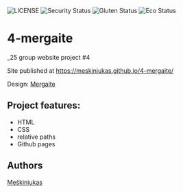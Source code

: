 ![LICENSE](https://img.shields.io/badge/license-MIT-blue.svg?style=flat-square)
![Security Status](https://img.shields.io/security-headers?label=Security&url=https%3A%2F%2Fgithub.com&style=flat-square)
![Gluten Status](https://img.shields.io/badge/Gluten-Free-green.svg)
![Eco Status](https://img.shields.io/badge/ECO-Friendly-green.svg)

# 4-mergaite

_25 group website project #4

Site published at https://meskiniukas.github.io/4-mergaite/

Design: [Mergaite](https://cdn.discordapp.com/attachments/648536139677958156/648860692459290634/unknown.png)

## Project features:

- HTML
- CSS
- relative paths
- Github pages

## Authors

[Meškiniukas](https://github.com/meskiniukas)
